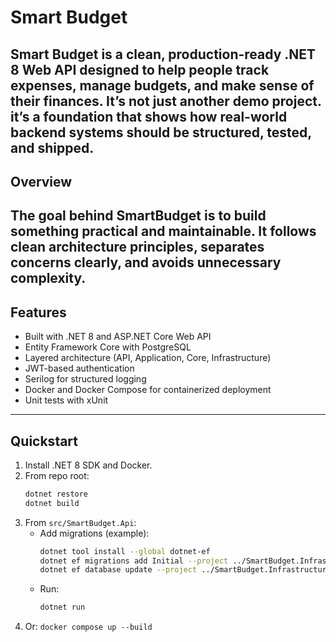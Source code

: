 # Smart Budget
  Smart Budget is a clean, production-ready .NET 8 Web API designed to help people track expenses, manage budgets, and make sense of their finances.
  It’s not just another demo project. it’s a foundation that shows how real-world backend systems should be structured, tested, and shipped.
---

## Overview
  The goal behind SmartBudget is to build something practical and maintainable.
  It follows clean architecture principles, separates concerns clearly, and avoids unnecessary complexity.
---
## Features

- Built with .NET 8 and ASP.NET Core Web API
- Entity Framework Core with PostgreSQL
- Layered architecture (API, Application, Core, Infrastructure)
- JWT-based authentication
- Serilog for structured logging
- Docker and Docker Compose for containerized deployment
- Unit tests with xUnit
---
## Quickstart
1. Install .NET 8 SDK and Docker.
2. From repo root:
   ```bash
   dotnet restore
   dotnet build
   ```
3. From `src/SmartBudget.Api`:
   - Add migrations (example):
     ```bash
     dotnet tool install --global dotnet-ef
     dotnet ef migrations add Initial --project ../SmartBudget.Infrastructure --startup-project .
     dotnet ef database update --project ../SmartBudget.Infrastructure --startup-project .
     ```
   - Run:
     ```bash
     dotnet run
     ```
4. Or: `docker compose up --build`